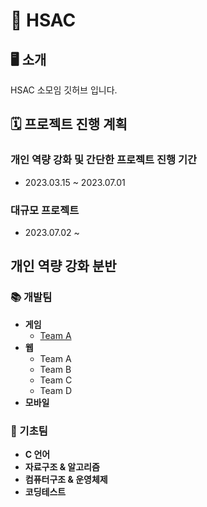 # :star2: HSAC

## 🖥 소개
HSAC 소모임 깃허브 입니다.

## 🗓 프로젝트 진행 계획

### 개인 역량 강화 및 간단한 프로젝트 진행 기간
* 2023.03.15 ~ 2023.07.01

### 대규모 프로젝트
* 2023.07.02 ~

## 개인 역량 강화 분반

### 📚 개발팀

* **게임**
  + [Team A](https://github.com/TeamHSAC/HSAC/tree/main/Develop/Game)
* **웹**
  + Team A
  + Team B
  + Team C
  + Team D
* **모바일**

### 🌼 기초팀

* **C 언어**
* **자료구조 & 알고리즘**
* **컴퓨터구조 & 운영체제**
* **코딩테스트**
